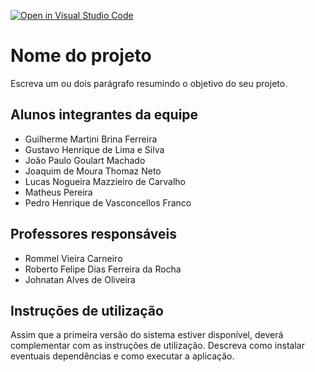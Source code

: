 [![Open in Visual Studio Code](https://classroom.github.com/assets/open-in-vscode-c66648af7eb3fe8bc4f294546bfd86ef473780cde1dea487d3c4ff354943c9ae.svg)](https://classroom.github.com/online_ide?assignment_repo_id=7612805&assignment_repo_type=AssignmentRepo)
# Nome do projeto
Escreva um ou dois  parágrafo resumindo o objetivo do seu projeto.

## Alunos integrantes da equipe

* Guilherme Martini Brina Ferreira
* Gustavo Henrique de Lima e Silva
* João Paulo Goulart Machado
* Joaquim de Moura Thomaz Neto
* Lucas Nogueira Mazzieiro de Carvalho
* Matheus Pereira
* Pedro Henrique de Vasconcellos Franco

## Professores responsáveis

* Rommel Vieira Carneiro
* Roberto Felipe Dias Ferreira da Rocha
* Johnatan Alves de Oliveira

## Instruções de utilização

Assim que a primeira versão do sistema estiver disponível, deverá complementar com as instruções de utilização. Descreva como instalar eventuais dependências e como executar a aplicação.
